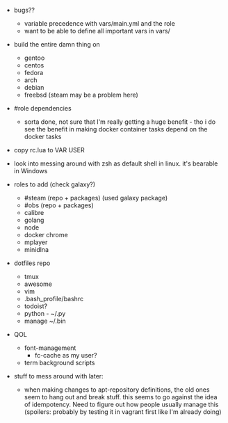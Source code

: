 - bugs??
  - variable precedence with vars/main.yml and the role
  - want to be able to define all important vars in vars/
- build the entire damn thing on
  - gentoo
  - centos
  - fedora
  - arch
  - debian
  - freebsd (steam may be a problem here)
- #role dependencies
  - sorta done, not sure that I'm really getting a huge benefit - tho i do see the benefit in making docker
    container tasks depend on the docker tasks
- copy rc.lua to VAR USER
- look into messing around with zsh as default shell in linux. it's bearable in Windows
- roles to add (check galaxy?)
  - #steam (repo + packages) (used galaxy package)
  - #obs (repo + packages)
  - calibre
  - golang
  - node
  - docker chrome
  - mplayer
  - minidlna
- dotfiles repo
  - tmux
  - awesome
  - vim
  - .bash_profile/bashrc
  - todoist?
  - python - ~/.py
  - manage ~/.bin
- QOL
  - font-management
    - fc-cache as my user?
  - term background scripts

- stuff to mess around with later:
  - when making changes to apt-repository definitions, the old ones seem to hang out and break stuff.
    this seems to go against the idea of idempotency. Need to figure out how people usually manage this
    (spoilers: probably by testing it in vagrant first like I'm already doing)
